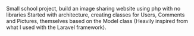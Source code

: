 Small school project, build an image sharing website using php with no libraries
Started with architecture, creating classes for Users, Comments and Pictures, 
themselves based on the Model class (Heavily inspired from what I used with
the Laravel framework).
